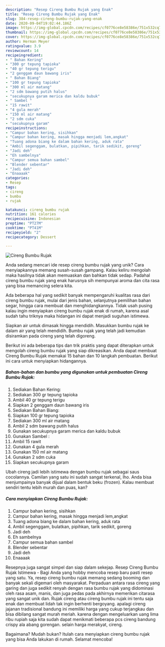 ```yaml
---
description: "Resep Cireng Bumbu Rujak yang Enak"
title: "Resep Cireng Bumbu Rujak yang Enak"
slug: 384-resep-cireng-bumbu-rujak-yang-enak
date: 2020-09-04T19:02:44.186Z
image: https://img-global.cpcdn.com/recipes/cf0776ce8e58386e/751x532cq70/cireng-bumbu-rujak-foto-resep-utama.jpg
thumbnail: https://img-global.cpcdn.com/recipes/cf0776ce8e58386e/751x532cq70/cireng-bumbu-rujak-foto-resep-utama.jpg
cover: https://img-global.cpcdn.com/recipes/cf0776ce8e58386e/751x532cq70/cireng-bumbu-rujak-foto-resep-utama.jpg
author: Herman Meyer
ratingvalue: 3.9
reviewcount: 14
recipeingredient:
- " Bahan Kering"
- "300 gr tepung tapioka"
- "40 gr tepung terigu"
- "2 genggam daun bawang iris"
- " Bahan Biang"
- "100 gr tepung tapioka"
- "300 ml air matang"
- "2 sdm bawang putih halus"
- "secukupnya garam merica dan kaldu bubuk"
- " Sambel "
- "15 rawit"
- "4 gula merah"
- "150 ml air matang"
- "2 sdm cuka"
- "secukupnya garam"
recipeinstructions:
- "Campur bahan kering, sisihkan"
- "Campur bahan kering, masak hingga menjadi lem,angkat"
- "Tuang adona biang ke dalam bahan kering, aduk rata"
- "Ambil segenggam, bulatkan, pipihkan, tarik sedikit, goreng"
- "Jadi deh"
- "Eh sambelnya"
- "Campur semua bahan sambel"
- "Blender sebentar"
- "Jadi deh"
- "Enaaaak"
categories:
- Resep
tags:
- cireng
- bumbu
- rujak

katakunci: cireng bumbu rujak 
nutrition: 161 calories
recipecuisine: Indonesian
preptime: "PT27M"
cooktime: "PT41M"
recipeyield: "2"
recipecategory: Dessert

---
```



![Cireng Bumbu Rujak](https://img-global.cpcdn.com/recipes/cf0776ce8e58386e/751x532cq70/cireng-bumbu-rujak-foto-resep-utama.jpg)

Anda sedang mencari ide resep cireng bumbu rujak yang unik? Cara menyiapkannya memang susah-susah gampang. Kalau keliru mengolah maka hasilnya tidak akan memuaskan dan bahkan tidak sedap. Padahal cireng bumbu rujak yang enak harusnya sih mempunyai aroma dan cita rasa yang bisa memancing selera kita.

Ada beberapa hal yang sedikit banyak mempengaruhi kualitas rasa dari cireng bumbu rujak, mulai dari jenis bahan, selanjutnya pemilihan bahan segar, hingga cara membuat dan menghidangkannya. Tidak usah pusing kalau ingin menyiapkan cireng bumbu rujak enak di rumah, karena asal sudah tahu triknya maka hidangan ini dapat menjadi suguhan istimewa.

Siapkan air untuk dimasak hingga mendidih. Masukkan bumbu rujak ke dalam air yang telah mendidih. Bumbu rujak yang telah jadi kemudian disiramkan pada cireng yang telah digoreng.


Berikut ini ada beberapa tips dan trik praktis yang dapat diterapkan untuk mengolah cireng bumbu rujak yang siap dikreasikan. Anda dapat membuat Cireng Bumbu Rujak memakai 15 bahan dan 10 langkah pembuatan. Berikut ini cara untuk menyiapkan hidangannya.

<!--inarticleads1-->

##### Bahan-bahan dan bumbu yang digunakan untuk pembuatan Cireng Bumbu Rujak:

1. Sediakan  Bahan Kering:
1. Sediakan 300 gr tepung tapioka
1. Ambil 40 gr tepung terigu
1. Siapkan 2 genggam daun bawang iris
1. Sediakan  Bahan Biang:
1. Siapkan 100 gr tepung tapioka
1. Sediakan 300 ml air matang
1. Ambil 2 sdm bawang putih halus
1. Gunakan secukupnya garam merica dan kaldu bubuk
1. Gunakan  Sambel :
1. Ambil 15 rawit
1. Gunakan 4 gula merah
1. Gunakan 150 ml air matang
1. Gunakan 2 sdm cuka
1. Siapkan secukupnya garam


Ubah cireng jadi lebih istimewa dengan bumbu rujak sebagai saus cocolannya. Camilan yang satu ini sudah sangat terkenal, lho. Anda bisa menjumpainya banyak dijual dalam bentuk beku (frozen). Kalau membuat sendiri tentu lebih murah dan puas, kan? 

<!--inarticleads2-->

##### Cara menyiapkan Cireng Bumbu Rujak:

1. Campur bahan kering, sisihkan
1. Campur bahan kering, masak hingga menjadi lem,angkat
1. Tuang adona biang ke dalam bahan kering, aduk rata
1. Ambil segenggam, bulatkan, pipihkan, tarik sedikit, goreng
1. Jadi deh
1. Eh sambelnya
1. Campur semua bahan sambel
1. Blender sebentar
1. Jadi deh
1. Enaaaak


Resepnya juga sangat simpel dan siap dalam sekejap. Resep Cireng Bumbu Rujak Istimewa - Bagi Anda yang hobby mencoba resep baru pasti resep yang satu. Ya, resep cireng bumbu rujak memang sedang booming dan banyak sekali digemari oleh masyarakat. Perpaduan antara rasa cireng yang garing dan juga sedikit renyah dengan rasa bumbu rujak yang didominasi oleh rasa asam, manis, dan juga pedas pada akhirnya memerikan citarasa yang sangat unik dan. Rujak cireng atau cireng bumbu rujak ini tentu saja enak dan membuat lidah tak ingin berhenti bergoyang. apalagi cireng jajanan tradisional bandung ini memiliki harga yang cukup terjangkau dan bisa dibilang sangat murah meriah. karena dengan mengeluarkan uang lima ribu rupiah saja kita sudah dapat menikmati beberapa pcs cireng bandung crispy ala abang gorengan. selain harga merakyat, cireng. 

Bagaimana? Mudah bukan? Itulah cara menyiapkan cireng bumbu rujak yang bisa Anda lakukan di rumah. Selamat mencoba!
